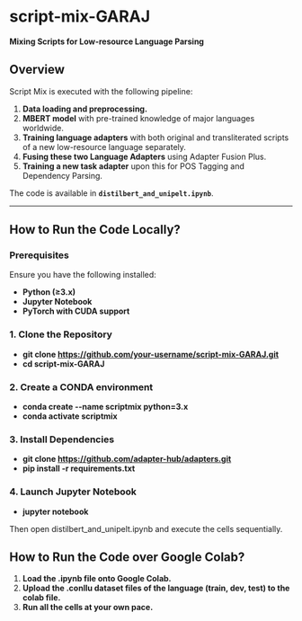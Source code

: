 # script-mix-GARAJ  
**Mixing Scripts for Low-resource Language Parsing**  

## Overview  
Script Mix is executed with the following pipeline:  

1. **Data loading and preprocessing.**  
2. **MBERT model** with pre-trained knowledge of major languages worldwide.  
3. **Training language adapters** with both original and transliterated scripts of a new low-resource language separately.  
4. **Fusing these two Language Adapters** using Adapter Fusion Plus.  
5. **Training a new task adapter** upon this for POS Tagging and Dependency Parsing.  

The code is available in **`distilbert_and_unipelt.ipynb`**.  

---

## How to Run the Code Locally?  

### Prerequisites  

Ensure you have the following installed:  
- **Python (≥3.x)**  
- **Jupyter Notebook**  
- **PyTorch with CUDA support**

### 1. Clone the Repository  

- **git clone https://github.com/your-username/script-mix-GARAJ.git**
- **cd script-mix-GARAJ**

### 2. Create a CONDA environment

- **conda create --name scriptmix python=3.x**
- **conda activate scriptmix**

### 3. Install Dependencies

- **git clone https://github.com/adapter-hub/adapters.git**
- **pip install -r requirements.txt**

### 4. Launch Jupyter Notebook

- **jupyter notebook**

Then open distilbert_and_unipelt.ipynb and execute the cells sequentially.

## How to Run the Code over Google Colab?  

1. **Load the .ipynb file onto Google Colab.**
2. **Upload the .conllu dataset files of the language (train, dev, test) to the colab file.**
3. **Run all the cells at your own pace.**
